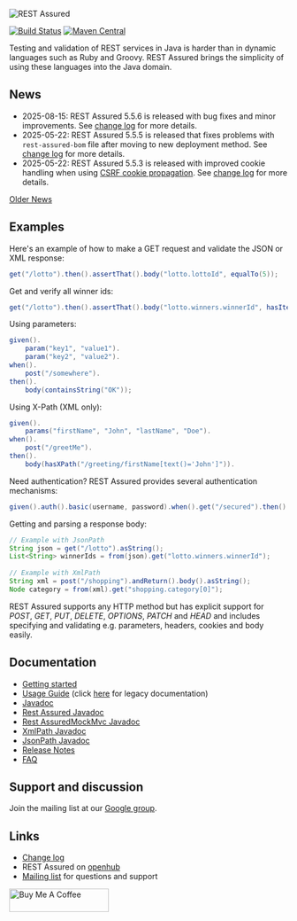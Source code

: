 ![REST Assured](rest-assured-logo-green.png)

[![Build Status](https://github.com/rest-assured/rest-assured/actions/workflows/ci.yml/badge.svg?branch=master)](https://github.com/rest-assured/rest-assured/actions/workflows/ci.yml)
[![Maven Central](https://maven-badges.herokuapp.com/maven-central/io.rest-assured/rest-assured/badge.svg)](https://maven-badges.herokuapp.com/maven-central/io.rest-assured/rest-assured)
<!-- [![Javadoc](https://javadoc-badge.appspot.com/io.rest-assured/rest-assured.svg)](http://www.javadoc.io/doc/io.rest-assured/rest-assured) -->


Testing and validation of REST services in Java is harder than in dynamic languages 
such as Ruby and Groovy. REST Assured brings the simplicity of using these 
languages into the Java domain.


## News
* 2025-08-15: REST Assured 5.5.6 is released with bug fixes and minor improvements. See [change log](https://raw.githubusercontent.com/rest-assured/rest-assured/master/changelog.txt) for more details.
* 2025-05-22: REST Assured 5.5.5 is released that fixes problems with `rest-assured-bom` file after moving to new deployment method. See [change log](https://raw.githubusercontent.com/rest-assured/rest-assured/master/changelog.txt) for more details.
* 2025-05-22: REST Assured 5.5.3 is released with improved cookie handling when using [CSRF cookie propagation](https://github.com/rest-assured/rest-assured/wiki/Usage#csrf-cookie-propagation). See [change log](https://raw.githubusercontent.com/rest-assured/rest-assured/master/changelog.txt) for more details.

[Older News](https://github.com/rest-assured/rest-assured/wiki/OldNews)


## Examples
Here's an example of how to make a GET request and validate the JSON or XML response:

```java
get("/lotto").then().assertThat().body("lotto.lottoId", equalTo(5));
```

Get and verify all winner ids:

```java
get("/lotto").then().assertThat().body("lotto.winners.winnerId", hasItems(23, 54));
```

Using parameters:

```java
given().
    param("key1", "value1").
    param("key2", "value2").
when().
    post("/somewhere").
then().
    body(containsString("OK"));
```

Using X-Path (XML only):

```java
given().
    params("firstName", "John", "lastName", "Doe").
when().
    post("/greetMe").
then().
    body(hasXPath("/greeting/firstName[text()='John']")).
```

Need authentication? REST Assured provides several authentication mechanisms:

```java
given().auth().basic(username, password).when().get("/secured").then().statusCode(200);
```

Getting and parsing a response body:

```java
// Example with JsonPath
String json = get("/lotto").asString();
List<String> winnerIds = from(json).get("lotto.winners.winnerId");
    
// Example with XmlPath
String xml = post("/shopping").andReturn().body().asString();
Node category = from(xml).get("shopping.category[0]");
```

REST Assured supports any HTTP method but has explicit support for *POST*, *GET*, *PUT*, *DELETE*, *OPTIONS*, *PATCH* and *HEAD* and includes specifying and validating e.g. parameters, headers, cookies and body easily.


## Documentation

* [Getting started](https://github.com/rest-assured/rest-assured/wiki/GettingStarted)
* [Usage Guide](https://github.com/rest-assured/rest-assured/wiki/Usage) (click [here](https://github.com/rest-assured/rest-assured/wiki/Usage_Legacy) for legacy documentation)
* [Javadoc](http://www.javadoc.io/doc/io.rest-assured/rest-assured/5.5.3)
* [Rest Assured Javadoc](http://static.javadoc.io/io.rest-assured/rest-assured/5.5.6/io/restassured/RestAssured.html)
* [Rest AssuredMockMvc Javadoc](http://static.javadoc.io/io.rest-assured/spring-mock-mvc/5.5.6/io/restassured/module/mockmvc/RestAssuredMockMvc.html)
* [XmlPath Javadoc](http://static.javadoc.io/io.rest-assured/xml-path/5.5.6/io/restassured/path/xml/XmlPath.html)
* [JsonPath Javadoc](http://static.javadoc.io/io.rest-assured/json-path/5.5.6/io/restassured/path/json/JsonPath.html)
* [Release Notes](https://github.com/rest-assured/rest-assured/wiki/ReleaseNotes)
* [FAQ](https://github.com/rest-assured/rest-assured/wiki/FAQ)

## Support and discussion
Join the mailing list at our [Google group](http://groups.google.com/group/rest-assured). 

## Links
* [Change log](https://github.com/rest-assured/rest-assured/raw/master/changelog.txt)
* REST Assured on [openhub](https://www.openhub.net/p/rest-assured)
* [Mailing list](http://groups.google.com/group/rest-assured) for questions and support

<a href="https://www.buymeacoffee.com/johanhaleby" target="_blank"><img src="https://cdn.buymeacoffee.com/buttons/arial-blue.png" alt="Buy Me A Coffee" style="height: 42px !important;width: 180px !important;" height="42px" width="180px"></a>
